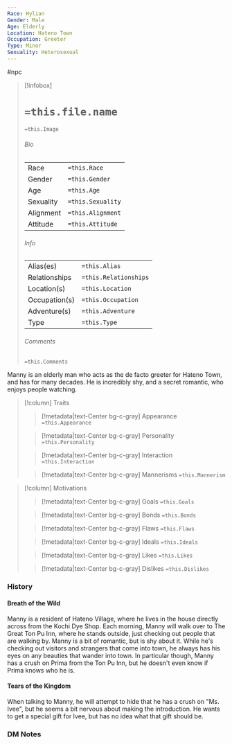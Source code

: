 ```yaml
---
Race: Hylian
Gender: Male
Age: Elderly
Location: Hateno Town
Occupation: Greeter
Type: Minor
Sexuality: Heterosexual
---
```

 #npc 

> [!infobox]
> # `=this.file.name`
> `=this.Image`
> ###### Bio
> |  |  |
> | ---- | ---- |
> | Race | `=this.Race` |
> | Gender | `=this.Gender` |
> | Age | `=this.Age` |
> | Sexuality | `=this.Sexuality` |
> | Alignment | `=this.Alignment` |
> | Attitude | `=this.Attitude` |
> ###### Info
> |  |  |
> | ---- | ---- |
> | Alias(es) | `=this.Alias` |
> | Relationships | `=this.Relationships` |
> | Location(s) | `=this.Location` |
> | Occupation(s) | `=this.Occupation` |
> | Adventure(s) | `=this.Adventure` |
> | Type | `=this.Type` |
> ###### Comments
> `=this.Comments`


Manny is an elderly man who acts as the de facto greeter for Hateno Town, and has for many decades. He is incredibly shy, and a secret romantic, who enjoys people watching.


> [!column] Traits
>> [!metadata|text-Center bg-c-gray] Appearance
>> `=this.Appearance`
>
>> [!metadata|text-Center bg-c-gray] Personality
>> `=this.Personality`
>
>> [!metadata|text-Center bg-c-gray] Interaction
>> `=this.Interaction`
>
>> [!metadata|text-Center bg-c-gray] Mannerisms
>> `=this.Mannerism`
>

> [!column] Motivations
>> [!metadata|text-Center bg-c-gray] Goals
>> `=this.Goals`
>
>> [!metadata|text-Center bg-c-gray] Bonds
>> `=this.Bonds`
>
>> [!metadata|text-Center bg-c-gray] Flaws
>> `=this.Flaws`
>
>> [!metadata|text-Center bg-c-gray] Ideals
>> `=this.Ideals`
>
>> [!metadata|text-Center bg-c-gray] Likes
>> `=this.Likes`
>
>> [!metadata|text-Center bg-c-gray] Dislikes
>> `=this.Dislikes`
>

### History

#### Breath of the Wild

Manny is a resident of Hateno Village, where he lives in the house directly across from the Kochi Dye Shop. Each morning, Manny will walk over to The Great Ton Pu Inn, where he stands outside, just checking out people that are walking by. Manny is a bit of romantic, but is shy about it. While he's checking out visitors and strangers that come into town, he always has his eyes on any beauties that wander into town. In particular though, Manny has a crush on Prima from the Ton Pu Inn, but he doesn't even know if Prima knows who he is.

#### Tears of the Kingdom

When talking to Manny, he will attempt to hide that he has a crush on "Ms. Ivee", but he seems a bit nervous about making the introduction. He wants to get a special gift for Ivee, but has no idea what that gift should be.

### DM Notes


